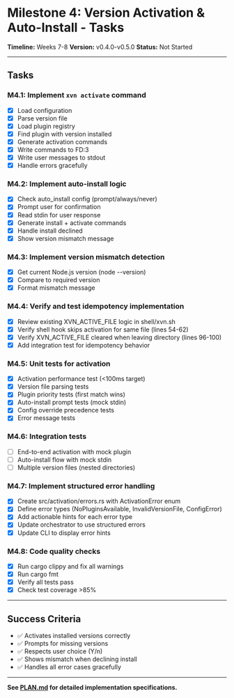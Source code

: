# Milestone 4: Version Activation & Auto-Install - Tasks

**Timeline:** Weeks 7-8
**Version:** v0.4.0-v0.5.0
**Status:** Not Started

---

## Tasks

### M4.1: Implement `xvn activate` command
- [x] Load configuration
- [x] Parse version file
- [x] Load plugin registry
- [x] Find plugin with version installed
- [x] Generate activation commands
- [x] Write commands to FD:3
- [x] Write user messages to stdout
- [x] Handle errors gracefully

### M4.2: Implement auto-install logic
- [x] Check auto_install config (prompt/always/never)
- [x] Prompt user for confirmation
- [x] Read stdin for user response
- [x] Generate install + activate commands
- [x] Handle install declined
- [x] Show version mismatch message

### M4.3: Implement version mismatch detection
- [x] Get current Node.js version (node --version)
- [x] Compare to required version
- [x] Format mismatch message

### M4.4: Verify and test idempotency implementation
- [x] Review existing XVN_ACTIVE_FILE logic in shell/xvn.sh
- [x] Verify shell hook skips activation for same file (lines 54-62)
- [x] Verify XVN_ACTIVE_FILE cleared when leaving directory (lines 96-100)
- [x] Add integration test for idempotency behavior

### M4.5: Unit tests for activation
- [x] Activation performance test (<100ms target)
- [x] Version file parsing tests
- [x] Plugin priority tests (first match wins)
- [x] Auto-install prompt tests (mock stdin)
- [x] Config override precedence tests
- [x] Error message tests

### M4.6: Integration tests
- [ ] End-to-end activation with mock plugin
- [ ] Auto-install flow with mock stdin
- [ ] Multiple version files (nested directories)

### M4.7: Implement structured error handling
- [x] Create src/activation/errors.rs with ActivationError enum
- [x] Define error types (NoPluginsAvailable, InvalidVersionFile, ConfigError)
- [x] Add actionable hints for each error type
- [x] Update orchestrator to use structured errors
- [x] Update CLI to display error hints

### M4.8: Code quality checks
- [x] Run cargo clippy and fix all warnings
- [x] Run cargo fmt
- [x] Verify all tests pass
- [x] Check test coverage >85%

---

## Success Criteria

- ✅ Activates installed versions correctly
- ✅ Prompts for missing versions
- ✅ Respects user choice (Y/n)
- ✅ Shows mismatch when declining install
- ✅ Handles all error cases gracefully

---

**See [PLAN.md](./PLAN.md) for detailed implementation specifications.**
